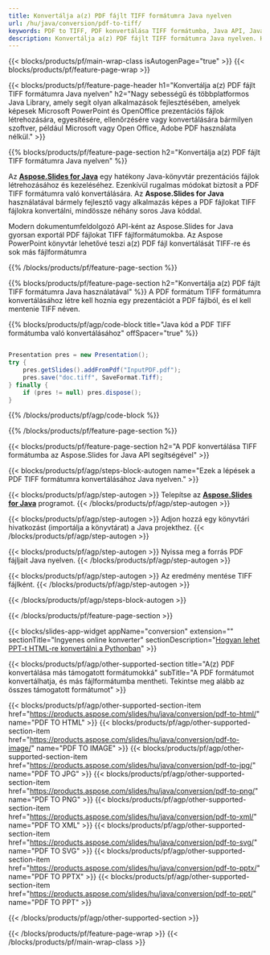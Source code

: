 ```yaml
---
title: Konvertálja a(z) PDF fájlt TIFF formátumra Java nyelven
url: /hu/java/conversion/pdf-to-tiff/
keywords: PDF to TIFF, PDF konvertálása TIFF formátumba, Java API, Java Library, PDF, TIFF
description: Konvertálja a(z) PDF fájlt TIFF formátumra Java nyelven. Használja a Java könyvtár API-t a PDF fájlok konvertálásához TIFF formátumúvá
---
```


{{< blocks/products/pf/main-wrap-class isAutogenPage="true" >}}
{{< blocks/products/pf/feature-page-wrap >}}

{{< blocks/products/pf/feature-page-header h1="Konvertálja a(z) PDF fájlt TIFF formátumra Java nyelven" h2="Nagy sebességű és többplatformos Java Library, amely segít olyan alkalmazások fejlesztésében, amelyek képesek Microsoft PowerPoint és OpenOffice prezentációs fájlok létrehozására, egyesítésére, ellenőrzésére vagy konvertálására bármilyen szoftver, például Microsoft vagy Open Office, Adobe PDF használata nélkül." >}}

{{% blocks/products/pf/feature-page-section h2="Konvertálja a(z) PDF fájlt TIFF formátumra Java nyelven" %}}

Az [**Aspose.Slides for Java**](https://products.aspose.com/slides/hu/java/) egy hatékony Java-könyvtár prezentációs fájlok létrehozásához és kezeléséhez. Ezenkívül rugalmas módokat biztosít a PDF TIFF formátumra való konvertálására. Az **Aspose.Slides for Java** használatával bármely fejlesztő vagy alkalmazás képes a PDF fájlokat TIFF fájlokra konvertálni, mindössze néhány soros Java kóddal.

Modern dokumentumfeldolgozó API-ként az Aspose.Slides for Java gyorsan exportál PDF fájlokat TIFF fájlformátumokba. Az Aspose PowerPoint könyvtár lehetővé teszi a(z) PDF fájl konvertálását TIFF-re és sok más fájlformátumra

{{% /blocks/products/pf/feature-page-section %}}

{{% blocks/products/pf/feature-page-section  h2="Konvertálja a(z) PDF fájlt TIFF formátumra Java használatával" %}}
A PDF formátum TIFF formátumra konvertálásához létre kell hoznia egy prezentációt a PDF fájlból, és el kell mentenie TIFF néven.

{{% blocks/products/pf/agp/code-block title="Java kód a PDF TIFF formátumba való konvertálásához" offSpacer="true" %}}

```java

Presentation pres = new Presentation();
try {
    pres.getSlides().addFromPdf("InputPDF.pdf");
    pres.save("doc.tiff", SaveFormat.Tiff);
} finally {
    if (pres != null) pres.dispose();
}
```


{{% /blocks/products/pf/agp/code-block %}}

{{% /blocks/products/pf/feature-page-section %}}

{{< blocks/products/pf/feature-page-section  h2="A PDF konvertálása TIFF formátumba az Aspose.Slides for Java API segítségével" >}}

{{< blocks/products/pf/agp/steps-block-autogen name="Ezek a lépések a PDF TIFF formátumra konvertálásához Java nyelven." >}}

{{< blocks/products/pf/agp/step-autogen >}}
Telepítse az [**Aspose.Slides for Java**](https://products.aspose.com/slides/hu/java/) programot.
{{< /blocks/products/pf/agp/step-autogen >}}

{{< blocks/products/pf/agp/step-autogen >}}
Adjon hozzá egy könyvtári hivatkozást (importálja a könyvtárat) a Java projekthez.
{{< /blocks/products/pf/agp/step-autogen >}}

{{< blocks/products/pf/agp/step-autogen >}}
Nyissa meg a forrás PDF fájljait Java nyelven.
{{< /blocks/products/pf/agp/step-autogen >}}

{{< blocks/products/pf/agp/step-autogen >}}
Az eredmény mentése TIFF fájlként.
{{< /blocks/products/pf/agp/step-autogen >}}

{{< /blocks/products/pf/agp/steps-block-autogen >}}

{{< /blocks/products/pf/feature-page-section >}}

{{< blocks/slides-app-widget  appName="conversion" extension="" sectionTitle="Ingyenes online konverter" sectionDescription="[Hogyan lehet PPT-t HTML-re konvertálni a Pythonban](https://products.aspose.com/slides/hu/python-net/conversion/ppt-to-html/)" >}}

{{< blocks/products/pf/agp/other-supported-section title="A(z) PDF konvertálása más támogatott formátumokká" subTitle="A PDF formátumot konvertálhatja, és más fájlformátumba mentheti. Tekintse meg alább az összes támogatott formátumot" >}}

{{< blocks/products/pf/agp/other-supported-section-item href="https://products.aspose.com/slides/hu/java/conversion/pdf-to-html/" name="PDF TO HTML" >}}
{{< blocks/products/pf/agp/other-supported-section-item href="https://products.aspose.com/slides/hu/java/conversion/pdf-to-image/" name="PDF TO IMAGE" >}}
{{< blocks/products/pf/agp/other-supported-section-item href="https://products.aspose.com/slides/hu/java/conversion/pdf-to-jpg/" name="PDF TO JPG" >}}
{{< blocks/products/pf/agp/other-supported-section-item href="https://products.aspose.com/slides/hu/java/conversion/pdf-to-png/" name="PDF TO PNG" >}}
{{< blocks/products/pf/agp/other-supported-section-item href="https://products.aspose.com/slides/hu/java/conversion/pdf-to-xml/" name="PDF TO XML" >}}
{{< blocks/products/pf/agp/other-supported-section-item href="https://products.aspose.com/slides/hu/java/conversion/pdf-to-svg/" name="PDF TO SVG" >}}
{{< blocks/products/pf/agp/other-supported-section-item href="https://products.aspose.com/slides/hu/java/conversion/pdf-to-pptx/" name="PDF TO PPTX" >}}
{{< blocks/products/pf/agp/other-supported-section-item href="https://products.aspose.com/slides/hu/java/conversion/pdf-to-ppt/" name="PDF TO PPT" >}}


{{< /blocks/products/pf/agp/other-supported-section >}}

{{< /blocks/products/pf/feature-page-wrap >}}
{{< /blocks/products/pf/main-wrap-class >}}